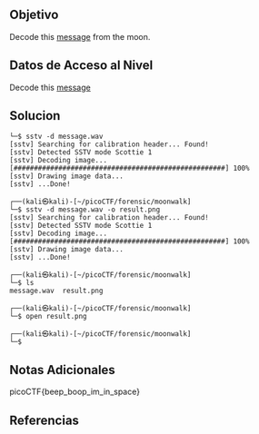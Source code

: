 ## Objetivo

Decode this [message](https://jupiter.challenges.picoctf.org/static/fc1edf07742e98a480c6aff7d2546107/message.wav) from the moon.

## Datos de Acceso al Nivel

Decode this [message](https://jupiter.challenges.picoctf.org/static/fc1edf07742e98a480c6aff7d2546107/message.wav) 
## Solucion

```
└─$ sstv -d message.wav   
[sstv] Searching for calibration header... Found!    
[sstv] Detected SSTV mode Scottie 1
[sstv] Decoding image...   [####################################################] 100%
[sstv] Drawing image data...
[sstv] ...Done!

┌──(kali㉿kali)-[~/picoCTF/forensic/moonwalk]
└─$ sstv -d message.wav -o result.png
[sstv] Searching for calibration header... Found!    
[sstv] Detected SSTV mode Scottie 1
[sstv] Decoding image...   [####################################################] 100%
[sstv] Drawing image data...
[sstv] ...Done!

┌──(kali㉿kali)-[~/picoCTF/forensic/moonwalk]
└─$ ls
message.wav  result.png

┌──(kali㉿kali)-[~/picoCTF/forensic/moonwalk]
└─$ open result.png 

┌──(kali㉿kali)-[~/picoCTF/forensic/moonwalk]
└─$ 

```

## Notas Adicionales

picoCTF{beep_boop_im_in_space}

## Referencias